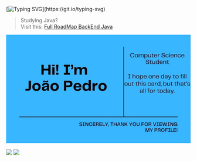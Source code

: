 [![Typing SVG](https://readme-typing-svg.herokuapp.com/?color=5cbcbd&size=35&center=true&vCenter=true&width=1000&lines=Be+Welcome!)](https://git.io/typing-svg)

> Studying Java?<br>
> Visit this: [Full RoadMap BackEnd Java](https://github.com/joao-pedro-angelo/Java-BackEnd-RoadMap)

![my-profile](/imgs/myprofile.jpg)


<div>
   <a href="https://instagram.com/joao-pedro-carneiro-angelo" target="_blank"><img src="https://img.shields.io/badge/-Instagram-%23E4405F?style=for-the-badge&logo=instagram&logoColor=white" target="_blank"></a>
  <a href = "mailto:carneiroangelojoaopedro@gmail.com"><img src="https://img.shields.io/badge/-Gmail-%23333?style=for-the-badge&logo=gmail&logoColor=white" target="_blank"></a>
</div>



